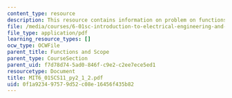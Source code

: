 ```yaml
---
content_type: resource
description: This resource contains information on problem on functions and scope.
file: /media/courses/6-01sc-introduction-to-electrical-engineering-and-computer-science-i-spring-2011/0f1a923497579d52c08e16456f435b82_MIT6_01SCS11_py2_1_2.pdf
file_type: application/pdf
learning_resource_types: []
ocw_type: OCWFile
parent_title: Functions and Scope
parent_type: CourseSection
parent_uid: f7d78d74-5ad0-846f-c9e2-c2ee7ece5ed1
resourcetype: Document
title: MIT6_01SCS11_py2_1_2.pdf
uid: 0f1a9234-9757-9d52-c08e-16456f435b82
---
```

